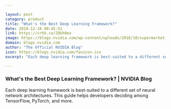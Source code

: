```yaml
---

layout: post
category: product
title: "What's the Best Deep Learning Framework?"
date: 2018-12-28 00:45:51
link: https://vrhk.co/2QUh0ex
image: https://blogs.nvidia.com/wp-content/uploads/2018/10/supermarket_final-crop.jpg
domain: blogs.nvidia.com
author: "The Official NVIDIA Blog"
icon: https://blogs.nvidia.com/favicon.ico
excerpt: "Each deep learning framework is best-suited to a different set of neural network architectures. This guide helps developers deciding among TensorFlow, PyTorch, and more."

---
```


### What's the Best Deep Learning Framework? | NVIDIA Blog

Each deep learning framework is best-suited to a different set of neural network architectures. This guide helps developers deciding among TensorFlow, PyTorch, and more.